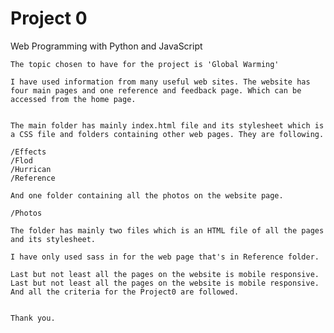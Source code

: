 # Project 0

Web Programming with Python and JavaScript



    The topic chosen to have for the project is 'Global Warming'

    I have used information from many useful web sites. The website has four main pages and one reference and feedback page. Which can be accessed from the home page. 


    The main folder has mainly index.html file and its stylesheet which is a CSS file and folders containing other web pages. They are following.

    /Effects
    /Flod
    /Hurrican
    /Reference

    And one folder containing all the photos on the website page.

    /Photos

    The folder has mainly two files which is an HTML file of all the pages and its stylesheet.  

    I have only used sass in for the web page that's in Reference folder.

	Last but not least all the pages on the website is mobile responsive. Last but not least all the pages on the website is mobile responsive. And all the criteria for the Project0 are followed.


	Thank you.

